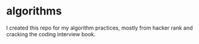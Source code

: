 # algorithms
I created this repo for my algorithm practices, mostly from hacker rank and cracking the coding interview book.
